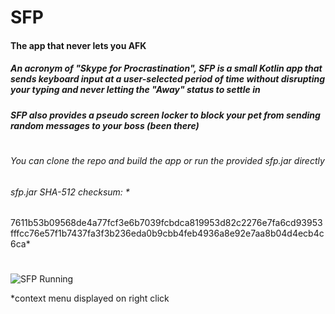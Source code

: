 # SFP

#### The app that never lets you AFK

##### An acronym of "Skype for Procrastination", SFP is a small Kotlin app that sends keyboard input at a user-selected period of time without disrupting your typing and never letting the "Away" status to settle in

##### SFP also provides a pseudo screen locker to block your pet from sending random messages to your boss (been there)

#

###### You can clone the repo and build the app or run the provided *sfp.jar* directly

###### sfp.jar SHA-512 checksum: *
7611b53b09568de4a77fcf3e6b7039fcbdca819953d82c2276e7fa6cd93953fffcc76e57f1b7437fa3f3b236eda0b9cbb4feb4936a8e92e7aa8b04d4ecb4c6ca*

#

![SFP Running](https://i.ibb.co/qpT4xvM/skypf.png "SFP running")

*context menu displayed on right click